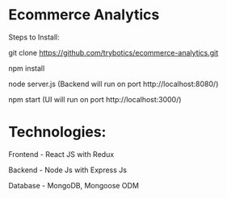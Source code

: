 # Ecommerce Analytics
Steps to Install:

git clone https://github.com/trybotics/ecommerce-analytics.git

npm install

node server.js  (Backend will run on port http://localhost:8080/)  

npm start  (UI will run on port http://localhost:3000/)


# Technologies:

Frontend - React JS with Redux

Backend - Node Js with Express Js 

Database - MongoDB, Mongoose ODM
